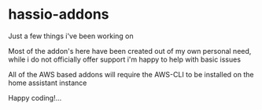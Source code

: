 # hassio-addons
Just a few things i've been working on

Most of the addon's here have been created out of my own personal need, while i do not officially offer support i'm happy to help with basic issues

All of the AWS based addons will require the AWS-CLI to be installed on the home assistant instance

Happy coding!...
